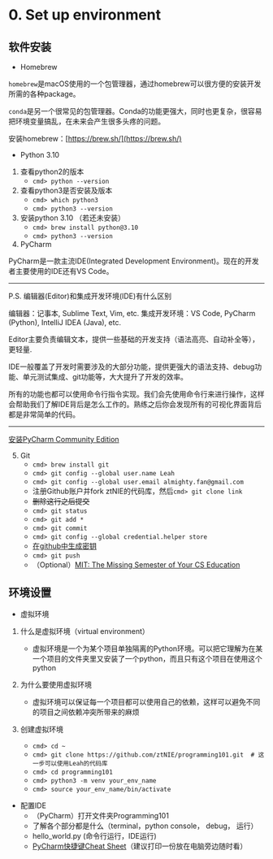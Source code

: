 # 0. Set up environment

## 软件安装
* Homebrew

```homebrew```是macOS使用的一个包管理器，通过homebrew可以很方便的安装开发所需的各种package。

```conda```是另一个很常见的包管理器。Conda的功能更强大，同时也更复杂，很容易把环境变量搞乱，在未来会产生很多头疼的问题。

安装homebrew：[https://brew.sh/](https://brew.sh/)

* Python 3.10

1. 查看python2的版本  
	* ```cmd> python --version```  
2. 查看python3是否安装及版本
	* ```cmd> which python3```  
	* ```cmd> python3 --version```  
3. 安装python 3.10 （若还未安装）  
	* ```cmd> brew install python@3.10```  
	* ```cmd> python3 --version```
4. PyCharm

PyCharm是一款主流IDE(Integrated Development Environment)。现在的开发者主要使用的IDE还有VS Code。

---
P.S. 编辑器(Editor)和集成开发环境(IDE)有什么区别

编辑器：记事本, Sublime Text, Vim, etc.
集成开发环境：VS Code, PyCharm (Python), IntelliJ IDEA (Java), etc.

Editor主要负责编辑文本，提供一些基础的开发支持（语法高亮、自动补全等），更轻量.

IDE一般覆盖了开发时需要涉及的大部分功能，提供更强大的语法支持、debug功能、单元测试集成、git功能等，大大提升了开发的效率。

所有的功能也都可以使用命令行指令实现。我们会先使用命令行来进行操作，这样会帮助我们了解IDE背后是怎么工作的。熟练之后你会发现所有的可视化界面背后都是非常简单的代码。

---

[安装PyCharm Community Edition](https://www.jetbrains.com/pycharm/download/#section=mac)

5. Git
	* ```cmd> brew install git```
	* ```cmd> git config --global user.name Leah```
	* ```cmd> git config --global user.email almighty.fan@gmail.com```
	* 注册Github账户并fork ztNIE的代码库，然后```cmd> git clone link```
	* ~~删除这行之后提交~~
	* ```cmd> git status```
	* ```cmd> git add *```
	* ```cmd> git commit```
	* ```cmd> git config --global credential.helper store```
	* [在github中生成密钥](https://docs.github.com/en/enterprise-server@3.4/authentication/keeping-your-account-and-data-secure/creating-a-personal-access-token)
	* ```cmd> git push```
    *  （Optional）[MIT: The Missing Semester of Your CS Education](https://missing.csail.mit.edu/)

## 环境设置

* 虚拟环境

1. 什么是虚拟环境（virtual environment） 
	* 虚拟环境是一个为某个项目单独隔离的Python环境。可以把它理解为在某一个项目的文件夹里又安装了一个python，而且只有这个项目在使用这个python

2. 为什么要使用虚拟环境  
	* 虚拟环境可以保证每一个项目都可以使用自己的依赖，这样可以避免不同的项目之间依赖冲突所带来的麻烦

3. 创建虚拟环境
	* ```cmd> cd ~```
	* ```cmd> git clone https://github.com/ztNIE/programming101.git  # 这一步可以使用Leah的代码库```
	* ```cmd> cd programming101```
	* ```cmd> python3 -m venv your_env_name```
	* ```cmd> source your_env_name/bin/activate```

* 配置IDE
    * （PyCharm）打开文件夹Programming101
    * 了解各个部分都是什么（terminal，python console， debug， 运行）
    * hello_world.py (命令行运行，IDE运行)
    * [PyCharm快捷键Cheat Sheet](https://resources.jetbrains.com/storage/products/pycharm/docs/PyCharm_ReferenceCard_mac.pdf)（建议打印一份放在电脑旁边随时看）
